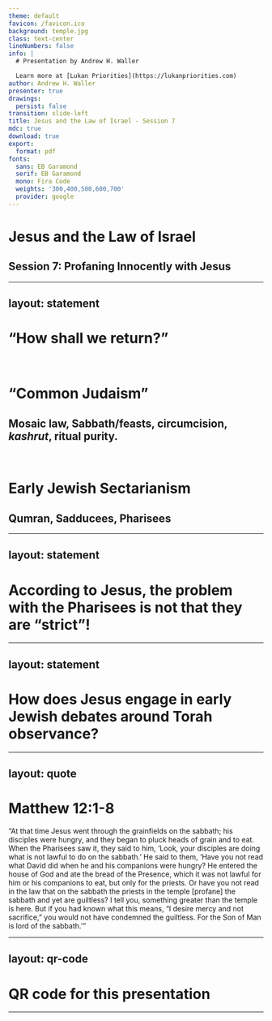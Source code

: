 ```yaml
---
theme: default
favicon: /favicon.ico
background: temple.jpg
class: text-center
lineNumbers: false
info: |
  # Presentation by Andrew H. Waller

  Learn more at [Lukan Priorities](https://lukanpriorities.com)
author: Andrew H. Waller
presenter: true
drawings:
  persist: false
transition: slide-left
title: Jesus and the Law of Israel - Session 7
mdc: true
download: true
export:
  format: pdf
fonts:
  sans: EB Garamond
  serif: EB Garamond
  mono: Fira Code
  weights: '300,400,500,600,700'
  provider: google
---
```


# Jesus and the Law of Israel

## Session 7: Profaning Innocently with Jesus

---
layout: statement
---
# “How shall we return?”

<br/>

# “Common Judaism”
## Mosaic law, Sabbath/feasts, circumcision, *kashrut*, ritual purity.

<br/>

# Early Jewish Sectarianism
## Qumran, Sadducees, Pharisees

---
layout: statement
---

# According to Jesus, the problem with the Pharisees is not that they are “strict”!

<!--
* According to the Pharisees' critics, they are too lenient!
* According to Qumran, the Pharisees are "seekers after smooth things/easy interprerations."
* Jesus's problem with the Pharisees is that they adopt lenient policies for the sake of observing purity, but then also neglect "weightier matters."
-->

---
layout: statement
---

# How does Jesus engage in early Jewish debates around Torah observance?

<!--
* To state the obvious, Jesus is not the first person to interpret biblical law.
    * As we saw last week, the question "how shall we return?" is very much live in early Judaism. 
    * There are multiple competing conceptions of what Torah observance looks like and what it means to be faithful to the covenant.
* Jesus enters into these ongoing conversations about Torah observance.
    * Jesus isn't the only person stressing Israel's need to remain faithful to God's law.
    * On the other hand, neither is Jesus suggesting a radical break with the Torah.
* Jesus has a particular perspective to contribute to this conversation as a partcicipant alongside his contemporaries.
    * This doesn't lessen the importance and centrality of Jesus's perspective for Christian understandings of the law.
    * Rather, it helps us understand how Jesus, even as the divine author of the Law, also approaches the Law and conversations about the Law as a faithful Israelite.
-->

---
layout: quote
---

# Matthew 12:1-8
“At that time Jesus went through the grainfields on the sabbath; his disciples were hungry, and they began to pluck heads of grain and to eat.
When the Pharisees saw it, they said to him, ‘Look, your disciples are doing what is not lawful to do on the sabbath.’
He said to them, ‘Have you not read what David did when he and his companions were hungry?
He entered the house of God and ate the bread of the Presence, which it was not lawful for him or his companions to eat, but only for the priests.
Or have you not read in the law that on the sabbath the priests in the temple \[profane\] the sabbath and yet are guiltless?
I tell you, something greater than the temple is here.
But if you had known what this means, “I desire mercy and not sacrifice,” you would not have condemned the guiltless.
For the Son of Man is lord of the sabbath.’”

<!--
* Stating this up front: My understanding of this passage has been greatly helped by Paul T. Sloan's SBL 2023 paper on Jesus's halaka in Matt 12. Shout out PTS.
-->

---
layout: qr-code
---
# QR code for this presentation
---
